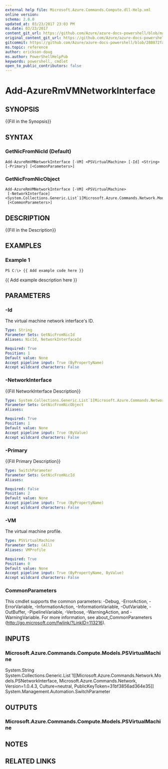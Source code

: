 ```yaml
---
external help file: Microsoft.Azure.Commands.Compute.dll-Help.xml
online version:
schema: 2.0.0
updated_at: 03/23/2017 23:03 PM
ms.date: 03/23/2017
content_git_url: https://github.com/Azure/azure-docs-powershell/blob/master/azureps-cmdlets-docs/ResourceManager/AzureRM.Compute/v1.2.2.3/Add-AzureRmVMNetworkInterface.md
original_content_git_url: https://github.com/Azure/azure-docs-powershell/blob/master/azureps-cmdlets-docs/ResourceManager/AzureRM.Compute/v1.2.2.3/Add-AzureRmVMNetworkInterface.md
gitcommit: https://github.com/Azure/azure-docs-powershell/blob/280872fa529e03be2466fa2252957a2060a9dfe4
ms.topic: reference
author: erickson-doug
ms.author: PowerShellHelpPub
keywords: powershell, cmdlet
open_to_public_contributors: false
---
```


# Add-AzureRmVMNetworkInterface

## SYNOPSIS
{{Fill in the Synopsis}}

## SYNTAX

### GetNicFromNicId (Default)
```
Add-AzureRmVMNetworkInterface [-VM] <PSVirtualMachine> [-Id] <String> [-Primary] [<CommonParameters>]
```

### GetNicFromNicObject
```
Add-AzureRmVMNetworkInterface [-VM] <PSVirtualMachine>
 [-NetworkInterface] <System.Collections.Generic.List`1[Microsoft.Azure.Commands.Network.Models.PSNetworkInterface]>
 [<CommonParameters>]
```

## DESCRIPTION
{{Fill in the Description}}

## EXAMPLES

### Example 1
```
PS C:\> {{ Add example code here }}
```

{{ Add example description here }}

## PARAMETERS

### -Id
The virtual machine network interface's ID.

```yaml
Type: String
Parameter Sets: GetNicFromNicId
Aliases: NicId, NetworkInterfaceId

Required: True
Position: 1
Default value: None
Accept pipeline input: True (ByPropertyName)
Accept wildcard characters: False
```

### -NetworkInterface
{{Fill NetworkInterface Description}}

```yaml
Type: System.Collections.Generic.List`1[Microsoft.Azure.Commands.Network.Models.PSNetworkInterface]
Parameter Sets: GetNicFromNicObject
Aliases: 

Required: True
Position: 1
Default value: None
Accept pipeline input: True (ByValue)
Accept wildcard characters: False
```

### -Primary
{{Fill Primary Description}}

```yaml
Type: SwitchParameter
Parameter Sets: GetNicFromNicId
Aliases: 

Required: False
Position: 2
Default value: None
Accept pipeline input: True (ByPropertyName)
Accept wildcard characters: False
```

### -VM
The virtual machine profile.

```yaml
Type: PSVirtualMachine
Parameter Sets: (All)
Aliases: VMProfile

Required: True
Position: 0
Default value: None
Accept pipeline input: True (ByPropertyName, ByValue)
Accept wildcard characters: False
```

### CommonParameters
This cmdlet supports the common parameters: -Debug, -ErrorAction, -ErrorVariable, -InformationAction, -InformationVariable, -OutVariable, -OutBuffer, -PipelineVariable, -Verbose, -WarningAction, and -WarningVariable. For more information, see about_CommonParameters (http://go.microsoft.com/fwlink/?LinkID=113216).

## INPUTS

### Microsoft.Azure.Commands.Compute.Models.PSVirtualMachine
System.String
System.Collections.Generic.List`1[[Microsoft.Azure.Commands.Network.Models.PSNetworkInterface, Microsoft.Azure.Commands.Network, Version=1.0.4.3, Culture=neutral, PublicKeyToken=31bf3856ad364e35]]
System.Management.Automation.SwitchParameter

## OUTPUTS

### Microsoft.Azure.Commands.Compute.Models.PSVirtualMachine

## NOTES

## RELATED LINKS

